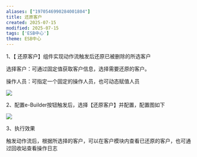```yaml
---
aliases: ["1970546990284001804"]
title: 还原客户
created: 2025-07-15
modified: 2025-07-15
tags: ['ESB中心']
theme: ESB中心
---
```


1、【 还原客户】组件实现动作流触发后还原已被删除的所选客户

选择客户：可通过固定值获取客户信息，选择需要还原的客户。

操作人员：可指定一个固定的操作人员，也可动态赋值人员

![](fd7c0030fa06f891bc5e212743b0bacf.jpg)

2、配置e-Builder按钮触发后，选择【还原客户】并配置，配置图如下

![](3679fdf13daf6a9cc763a61976cb44eb.jpg)

3、执行效果

触发动作流后，根据所选择的客户，可以在客户模块内查看已还原的客户，也可通过回收站查看操作日志